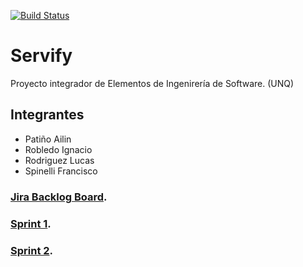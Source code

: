 [![Build Status](https://travis-ci.org/FennemaRL/Servify.svg?branch=master)](https://travis-ci.org/FennemaRL/Servify)

# Servify
Proyecto integrador de Elementos de Ingenirería de Software. (UNQ)

## Integrantes 
- Patiño Ailin
- Robledo Ignacio
- Rodriguez Lucas
- Spinelli Francisco


### [Jira Backlog Board](https://1lea.atlassian.net/secure/RapidBoard.jspa?rapidView=3&projectKey=SER&selectedIssue=SER-37&atlOrigin=eyJpIjoiZDJmNWNkMTQxMTFhNDJhZGE0MDYzZTkyNDU3OGE5NmYiLCJwIjoiaiJ9).

### [Sprint 1](https://docs.google.com/document/d/1ezSuaPHq2viMfW3MYunVSVcIuL8_sboeJ8ZnzsAgIo0/edit?usp=sharing).

### [Sprint 2](https://docs.google.com/document/d/1-vRJlkmKuRc4412piG9VX88-07x8jIRKaec71-Qi_NM/edit?usp=sharing).


